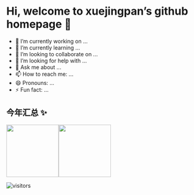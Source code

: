 # Hi, welcome to xuejingpan’s github homepage 👋

- 🔭 I’m currently working on ...
- 🌱 I’m currently learning ...
- 👯 I’m looking to collaborate on ...
- 🤔 I’m looking for help with ...
- 💬 Ask me about ...
- 📫 How to reach me: ...
- 😄 Pronouns: ...
- ⚡ Fun fact: ...

## 今年汇总 ✨

<img align="" height="137px" src="https://github-readme-stats.vercel.app/api?username=xuejingpan&hide_title=true&hide_border=true&show_icons=true&include_all_commits=true&line_height=21&locale=cn" /><img align="" height="137px" src="https://github-readme-stats.vercel.app/api/top-langs/?username=xuejingpan&hide_title=true&hide_border=true&layout=compact&locale=cn" />

![visitors](https://visitor-badge.glitch.me/badge?page_id=xuejingpan&left_color=green&right_color=blue)

<!--
![HTML5 Badge](https://img.shields.io/badge/HTML5-E34F26?logo=html5&logoColor=fff&style=flat)
![CSS3 Badge](https://img.shields.io/badge/CSS3-1572B6?logo=css3&logoColor=fff&style=flat)
![JavaScript Badge](https://img.shields.io/badge/JavaScript-F7DF1E?logo=javascript&logoColor=000&style=flat)
![Vue.js Badge](https://img.shields.io/badge/Vue.js-4FC08D?logo=vuedotjs&logoColor=fff&style=flat)
![Python Badge](https://img.shields.io/badge/Python-3776AB?logo=python&logoColor=fff&style=flat)
![Spring Badge](https://img.shields.io/badge/Spring-6DB33F?logo=spring&logoColor=fff&style=flat)
![MongoDB Badge](https://img.shields.io/badge/MongoDB-47A248?logo=mongodb&logoColor=fff&style=flat)
-->

<!--
![Most Used Languages](https://github-readme-stats.vercel.app/api/top-langs/?username=xuejingpan&theme=dark&layout=compact)
![Github Stats](https://github-readme-stats.vercel.app/api?username=xuejingpan&show_icons=true&theme=dark&count_private=true)
- 🔭 I’m currently working on ...
- 🌱 I’m currently learning ...
- 👯 I’m looking to collaborate on ...
- 🤔 I’m looking for help with ...
- 💬 Ask me about ...
- 📫 How to reach me: ...
- 😄 Pronouns: ...
- ⚡ Fun fact: ...
-->
